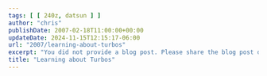 ```yaml
---
tags: [ [ 240z, datsun ] ]
author: "chris"
publishDate: 2007-02-18T11:00:00+00:00
updateDate: 2024-11-15T12:15:17-06:00
url: "2007/learning-about-turbos"
excerpt: "You did not provide a blog post. Please share the blog post details so I can assist you effectively."
title: "Learning about Turbos"
---
```



